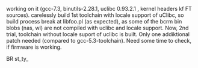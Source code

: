 working on it (gcc-7.3, binutils-2.28.1, uclibc 0.93.2.1 , kernel headers kf FT sources). 
carelessly build 1st toolchain with locale support of uClibc, so build process break at libfoo.pl (as expected), as some of the bcrm bin blobs (nas, wl) are not compiled with uclibc and locale support.
Now, 2nd trial, toolchain without locale suport of uclibc is built.
Only one addiktional patch needed (compared to gcc-5.3-toolchain). Need some time to check, if firmware is working.

BR
st_ty_
